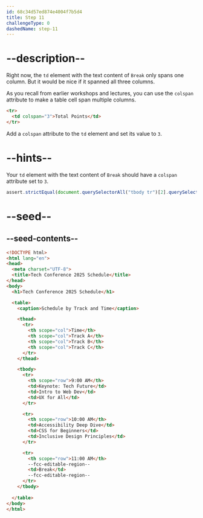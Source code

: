 ```yaml
---
id: 68c34d57ed874e4004f7b5d4
title: Step 11
challengeType: 0
dashedName: step-11
---
```


# --description--

Right now, the `td` element with the text content of `Break` only spans one column. But it would be nice if it spanned all three columns. 

As you recall from earlier workshops and lectures, you can use the `colspan` attribute to make a table cell span multiple columns.

```html
<tr>
  <td colspan="3">Total Points</td>
</tr>
```

Add a `colspan` attribute to the `td` element and set its value to `3`.

# --hints--

Your `td` element with the text content of `Break` should have a `colspan` attribute set to `3`.

```js
assert.strictEqual(document.querySelectorAll("tbody tr")[2].querySelector("td")?.getAttribute("colspan"), "3");
```

# --seed--

## --seed-contents--

```html
<!DOCTYPE html>
<html lang="en">
<head>
  <meta charset="UTF-8">
  <title>Tech Conference 2025 Schedule</title>
</head>
<body>
  <h1>Tech Conference 2025 Schedule</h1>

  <table>
    <caption>Schedule by Track and Time</caption>

    <thead>
      <tr>
        <th scope="col">Time</th>
        <th scope="col">Track A</th>
        <th scope="col">Track B</th>
        <th scope="col">Track C</th>
      </tr>
    </thead>

    <tbody>
      <tr>
        <th scope="row">9:00 AM</th>
        <td>Keynote: Tech Future</td>
        <td>Intro to Web Dev</td>
        <td>UX for All</td>
      </tr>

      <tr>
        <th scope="row">10:00 AM</th>
        <td>Accessibility Deep Dive</td>
        <td>CSS for Beginners</td>
        <td>Inclusive Design Principles</td>
      </tr>

      <tr>
        <th scope="row">11:00 AM</th>
        --fcc-editable-region--
        <td>Break</td>
        --fcc-editable-region--
      </tr>
    </tbody>
    
  </table>
</body>
</html>
```
